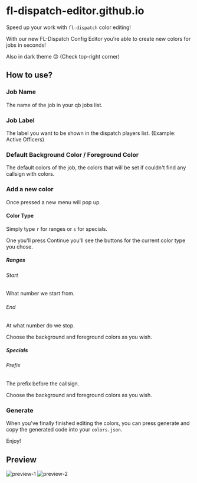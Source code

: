 # fl-dispatch-editor.github.io
Speed up your work with `fl-dispatch` color editing!

With our new FL-Dispatch Config Editor you're able to create new colors for jobs in seconds!

Also in dark theme 😍 (Check top-right corner)

## How to use?

### Job Name
The name of the job in your qb jobs list.

### Job Label
The label you want to be shown in the dispatch players list. (Example: Active Officers)

### Default Background Color / Foreground Color
The default colors of the job, the colors that will be set if couldn't find any callsign with colors.

### Add a new color
Once pressed a new menu will pop up.

#### Color Type
Simply type `r` for ranges or `s` for specials.

One you'll press Continue you'll see the buttons for the current color type you chose.

##### Ranges

###### Start
What number we start from.

###### End
At what number do we stop.

Choose the background and foreground colors as you wish.

##### Specials

###### Prefix
The prefix before the callsign.

Choose the background and foreground colors as you wish.

### Generate
When you've finally finished editing the colors, you can press generate and copy the generated code into your `colors.json`.

Enjoy!

## Preview
![preview-1](https://media.discordapp.net/attachments/1047244801252270080/1246453667306016878/image.png?ex=665c71f0&is=665b2070&hm=9da6f04fb37992d98adb773e052a64f683218ee397539eff7ce2e71e2251b696&=&format=webp&quality=lossless&width=1920&height=681)
![preview-2](https://media.discordapp.net/attachments/1047244801252270080/1246453667075199037/image.png?ex=665c71f0&is=665b2070&hm=1072eb86adb8c7762837b4a910ae1e2f4c13df6d7940f028772999016acfe2b7&=&format=webp&quality=lossless&width=1920&height=688)
